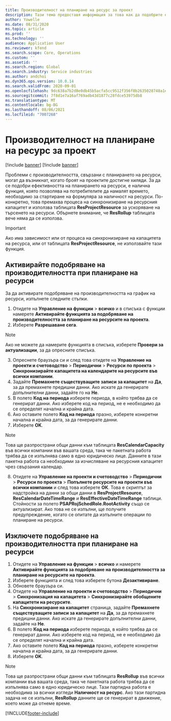 ```yaml
---
title: Производителност на планиране на ресурс за проект
description: Тази тема предоставя информация за това как да подобрите ефективността на планирането на ресурси за голям брой проекти.
author: Yowelle
ms.date: 08/31/2020
ms.topic: article
ms.prod: ''
ms.technology: ''
audience: Application User
ms.reviewer: kfend
ms.search.scope: Core, Operations
ms.custom: ''
ms.assetid: ''
ms.search.region: Global
ms.search.industry: Service industries
ms.author: andchoi
ms.dyn365.ops.version: 10.0.14
ms.search.validFrom: 2020-09-01
ms.openlocfilehash: 9dc638a7b2d8e0db45b5acfa5cc9512f356f8b2635028748a1e2c3230605c154
ms.sourcegitcommit: 7f8d1e7a16af769adb43d1877c28fdce53975db8
ms.translationtype: MT
ms.contentlocale: bg-BG
ms.lasthandoff: 08/06/2021
ms.locfileid: "7007268"
---
```

# <a name="project-resource-scheduling-performance"></a>Производителност на планиране на ресурс за проект

[!include [banner](../includes/banner.md)]
[!include [banner](../includes/preview-banner.md)]


Проблеми с производителността, свързани с планирането на ресурси, могат да възникнат, когато броят на проектите достигне хиляди. За да се подобри ефективността на планирането на ресурси, е налична функция, която позволява на потребителите да намалят времето, необходимо за стартиране на формуляра за наличност на ресурси. По-конкретно, това премахва процеса на синхронизиране на ресурсния капацитет и използва таблицата **ResProjectResource** за ускоряване на търсенето на ресурси. Обърнете внимание, че **ResRollup** таблицата вече няма да се използва.

> [!IMPORTANT]
> Ако има зависимост или от процеса на синхронизиране на капацитета на ресурса, или от таблицата **ResProjectResource**, не използвайте тази функция.

## <a name="enable-resource-scheduling-performance-enhancement"></a>Активирайте подобряване на производителността при планиране на ресурси
За да активирате подобряване на производителността на график на ресурси, изпълнете следните стъпки.

1. Отидете на **Управление на функции** > **всичко** и в списъка с функции намерете **Активирайте функцията за подобряване на производителността за планиране на ресурсите на проекта**.
2. Изберете **Разрешаване сега**.

> [!NOTE]
> Ако не можете да намерите функцията в списъка, изберете **Провери за актуализации**, за да опресните списъка.

3. Опреснете браузъра си и след това отидете на **Управление на проекти и счетоводство** > **Периодични** > **Ресурси по проекта** > **Синхронизирайте капацитета на календарите на ресурсите във всички компании**.
4. Задайте **Премахнете съществуващите записи за капацитет** на **Да**, за да премахнете предишни данни. Ако искате да генерирате допълнителни данни, задайте го на **Не**.
5. В полето **Код на периода** изберете периода, в който трябва да се генерират данни. Ако изберете код на период, не е необходимо да се определят начална и крайна дата.
6. Ако оставите полето **Код на периода** празно, изберете конкретни начална и крайна дата, за да генерирате данни.
7. Изберете **OK**.

 > [!NOTE]
 > Това ще разпространи общи данни към таблицата **ResCalendarCapacity** във всички компании във вашата среда, така че пакетната работа трябва да се изпълнява само в едно юридическо лице. Данните в тази пакетна работа са необходими за изчисляване на ресурсния капацитет чрез свързания календар.

8. Отидете на **Управление на проекти и счетоводство** > **Периодични** > **Ресурси по проекта** > **Попълнете ресурсите на проекти във всички компании** и след това изберете **ОК**. Това е скриптът за надстройка на данни за общи данни в **ResProjectResource**, **ResCalendarDateTimeRange** и **ResEffectiveDateTimeRange** таблици. Стойности за полето **PSAPRojSchedRole.RootActivity** също се актуализират. Ако това не се изпълни, ще получите предупреждение, когато се опитате да изпълните операции по планиране на ресурси.
 
## <a name="turn-off-resource-scheduling-performance-enhancement"></a>Изключете подобряване на производителността при планиране на ресурси

1. Отидете на **Управление на функции** > **всичко** и намерете **Активирайте функцията за подобряване на производителността за планиране на ресурсите на проекта**.
2. Изберете функцията и след това изберете бутона **Дезактивиране**.
3. Обновете браузъра си.
4. Отидете на **Управление на проекти и счетоводство** > **Периодични** > **Синхронизация на капацитета** > **Синхронизирайте обобщените капацитети на ресурсите**.
5. На **Синхронизиране на капацитет** страница, задайте **Премахнете съществуващите записи за капацитет** на **Да**, за да премахнете предишни данни. Ако искате да генерирате допълнителни данни, задайте на **Не**.
6. В полето **Код на периода** изберете периода, в който трябва да се генерират данни. Ако изберете код на период, не е необходимо да се определят начална и крайна дата.
7. Ако оставите полето **Код на периода** празно, изберете конкретни начална и крайна дата, за да генерирате данни.
8. Изберете **OK**.

> [!NOTE]
> Това ще разпространи общи данни към таблицата **ResRollup** във всички компании във вашата среда, така че пакетната работа трябва да се изпълнява само в едно юридическо лице. Тази партидна работа е необходима за всички изгледи **Наличност на ресурс**. Ако тази партидна задача не се изпълни, **ResRollup** данните ще се генерират в движение, което може да отнеме време.


[!INCLUDE[footer-include](../includes/footer-banner.md)]